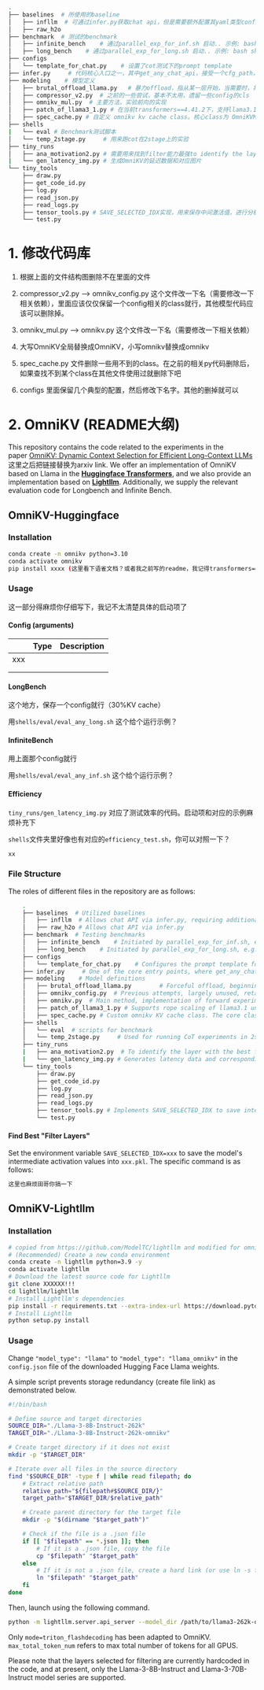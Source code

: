 ```bash
.
├── baselines  # 所使用的baseline
│   ├── infllm  # 可通过infer.py获取chat api，但是需要额外配置其yaml类型config
│   ├── raw_h2o
├── benchmark  # 测试的benchmark
│   ├── infinite_bench    # 通过parallel_exp_for_inf.sh 启动.. 示例: bash shells/series_exps/parallel_exp_for_inf.sh configs/tests/xxx.json "0,1,2,3"
│   ├── long_bench    # 通过parallel_exp_for_long.sh 启动.. 示例: bash shells/series_exps/parallel_exp_for_long.sh configs/tests/xxx.json "0,1,2,3"
├── configs
│   └── template_for_chat.py    # 设置了cot测试下的prompt template
├── infer.py     # 代码核心入口之一，其中get_any_chat_api，接受一个cfg_path，返回由该cfg指定的模型和推理方法生成的chat api
├── modeling    # 模型定义
│   ├── brutal_offload_llama.py   # 暴力offload，指从某一层开始，当需要时，将全部的KV cache在CPU和GPU间进行传输
│   ├── compressor_v2.py  # 之前的一些尝试，基本不太用，遗留一些config的cls
│   ├── omnikv_mul.py  # 主要方法，实验前向的实现
│   ├── patch_of_llama3_1.py # 在当前transformers==4.41.2下，支持llama3.1的rope scaling
│   ├── spec_cache.py # 自定义 omnikv kv cache class。核心class为 OmniKVMultiStageCache 
├── shells
|   └── eval # Benchmark测试脚本
│   └── temp_2stage.py     # 用来跑cot在2stage上的实验
├── tiny_runs
│   ├── ana_motivation2.py # 需要用来找到filter能力最强to identify the layer with the most potent filtering capability.的layer
|   └── gen_latency_img.py # 生成OmniKV的延迟数据和对应图片
└── tiny_tools
    ├── draw.py
    ├── get_code_id.py
    ├── log.py
    ├── read_json.py
    ├── read_logs.py
    ├── tensor_tools.py # SAVE_SELECTED_IDX实现，用来保存中间激活值，进行分析
    └── test.py
```



# 1. 修改代码库

1. 根据上面的文件结构图删除不在里面的文件

2. compressor_v2.py --> omnikv_config.py 这个文件改一下名（需要修改一下相关依赖），里面应该仅仅保留一个config相关的class就行，其他模型代码应该可以删除掉。

3. omnikv_mul.py  --> omnikv.py 这个文件改一下名（需要修改一下相关依赖）

4. 大写OmniKV全局替换成OmniKV，小写omnikv替换成omnikv

5. spec_cache.py 文件删除一些用不到的class。在之前的相关py代码删除后，如果查找不到某个class在其他文件使用过就删除下吧

6. configs 里面保留几个典型的配置，然后修改下名字。其他的删掉就可以

# 2. OmniKV (README大纲)

This repository contains the code related to the experiments in the paper [OmniKV: Dynamic Context Selection for Efficient Long-Context LLMs](??) 这里之后把链接替换为arxiv link. We offer an implementation of OmniKV based on Llama in the [**Huggingface Transformers**](https://github.com/huggingface/transformers), and we also provide an implementation based on [**Lightllm**](https://github.com/ModelTC/lightllm). Additionally, we supply the relevant evaluation code for Longbench and Infinite Bench.

## OmniKV-Huggingface

### Installation

```bash
conda create -n omnikv python=3.10
conda activate omnikv
pip install xxxx (这里看下语雀文档？或者我之前写的readme，我记得transformers==4.41.2，其他的记不清了，直接pip安装对应几个包即可)
```

### Usage

这一部分得麻烦你仔细写下，我记不太清楚具体的启动项了

#### Config (arguments)

|     | Type | Description |
| --- | ---- | ----------- |
| xxx |      |             |
|     |      |             |
|     |      |             |

#### LongBench

这个地方，保存一个config就行（30%KV cache）

用`shells/eval/eval_any_long.sh` 这个给个运行示例？

#### InfiniteBench

用上面那个config就行

用`shells/eval/eval_any_inf.sh` 这个给个运行示例？

#### Efficiency

`tiny_runs/gen_latency_img.py` 对应了测试效率的代码。启动项和对应的示例麻烦补充下

`shells`文件夹里好像也有对应的`efficiency_test.sh`，你可以对照一下？

```bash
xx
```

### File Structure

The roles of different files in the repository are as follows:

```bash
    .
    ├── baselines  # Utilized baselines
    │   ├── infllm  # Allows chat API via infer.py, requiring additional YAML config setup
    │   ├── raw_h2o # Allows chat API via infer.py
    ├── benchmark  # Testing benchmarks
    │   ├── infinite_bench    # Initiated by parallel_exp_for_inf.sh, e.g., bash shells/series_exps/parallel_exp_for_inf.sh configs/tests/xxx.json "0,1,2,3"
    │   ├── long_bench    # Initiated by parallel_exp_for_long.sh, e.g., bash shells/series_exps/parallel_exp_for_long.sh configs/tests/xxx.json "0,1,2,3"
    ├── configs
    │   └── template_for_chat.py    # Configures the prompt template for CoT testing
    ├── infer.py     # One of the core entry points, where get_any_chat_api accepts a cfg_path and returns the chat API generated by the model and inference method specified by the cfg
    ├── modeling    # Model definitions
    │   ├── brutal_offload_llama.py        # Forceful offload, beginning from a certain layer, transferring the entire KV cache between CPU and GPU as needed
    │   ├── omnikv_config.py  # Previous attempts, largely unused, retaining some config classes
    │   ├── omnikv.py  # Main method, implementation of forward experiments
    │   ├── patch_of_llama3_1.py # Supports rope scaling of llama3.1 under current transformers==4.41.2
    │   ├── spec_cache.py # Custom omnikv KV cache class. The core class is OmniKVMultiStageCache 
    ├── shells
    │   └── eval  # scripts for benchmark 
    │   └── temp_2stage.py     # Used for running CoT experiments in 2stage
    ├── tiny_runs
    |   ├── ana_motivation2.py  # To identify the layer with the best filtering capability
    |   └── gen_latency_img.py # Generates latency data and corresponding images for OmniKV
    └── tiny_tools
        ├── draw.py
        ├── get_code_id.py
        ├── log.py
        ├── read_json.py
        ├── read_logs.py
        ├── tensor_tools.py # Implements SAVE_SELECTED_IDX to save intermediate activations for analysis
        └── test.py
```

#### Find Best "Filter Layers"

Set the environment variable `SAVE_SELECTED_IDX=xxx` to save the model's intermediate activation values into `xxx.pkl`. The specific command is as follows:

```bash
这里也麻烦田哥你搞一下
```

## OmniKV-Lightllm

### Installation

```bash
# copied from https://github.com/ModelTC/lightllm and modified for omnikv
# (Recommended) Create a new conda environment
conda create -n lightllm python=3.9 -y
conda activate lightllm
# Download the latest source code for Lightllm
git clone XXXXXX!!!
cd lightllm/lightllm
# Install Lightllm's dependencies
pip install -r requirements.txt --extra-index-url https://download.pytorch.org/whl/cu124
# Install Lightllm
python setup.py install
```

### Usage

Change `"model_type": "llama"` to `"model_type": "llama_omnikv"` in the `config.json` file of the downloaded Hugging Face Llama weights. 

A simple script prevents storage redundancy (create file link) as demonstrated below.

```bash
#!/bin/bash

# Define source and target directories
SOURCE_DIR="./Llama-3-8B-Instruct-262k"
TARGET_DIR="./Llama-3-8B-Instruct-262k-omnikv"

# Create target directory if it does not exist
mkdir -p "$TARGET_DIR"

# Iterate over all files in the source directory
find "$SOURCE_DIR" -type f | while read filepath; do
    # Extract relative path
    relative_path="${filepath#$SOURCE_DIR/}"
    target_path="$TARGET_DIR/$relative_path"

    # Create parent directory for the target file
    mkdir -p "$(dirname "$target_path")"

    # Check if the file is a .json file
    if [[ "$filepath" == *.json ]]; then
        # If it is a .json file, copy the file
        cp "$filepath" "$target_path"
    else
        # If it is not a .json file, create a hard link (or use ln -s for a symbolic link)
        ln "$filepath" "$target_path"
    fi
done
```

Then, launch using the following command.

```bash
python -m lightllm.server.api_server --model_dir /path/to/llama3-262k-omnikv --max_req_input_len 158000 --max_req_total_len 160000 --mode triton_flashdecoding --disable_cudagraph  --max_total_token_num 1041000 --running_max_req_size 100 --tp 4
```

Only `mode=triton_flashdecoding` has been adapted to OmniKV. `max_total_token_num` refers to max total number of tokens for all GPUS.

Please note that the layers selected for filtering are currently hardcoded in the code, and at present, only the Llama-3-8B-Instruct and Llama-3-70B-Instruct model series are supported.


